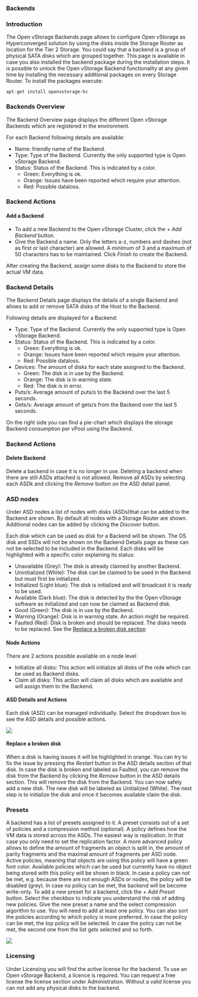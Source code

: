 ### Backends

### Introduction

The Open vStorage Backends page allows to configure Open vStorage as Hyperconverged solution by using the disks inside the Storage Router as location for the Tier 2 Storage. You could say that a backend is a group of physical SATA disks which are grouped together. This page is available in case you also installed the backend package during the
installation steps. It is possible to unlock the Open vStorage Backend functionality at any given time by installing the necessary additional packages on every Storage Router. To install the packages execute:

~~~~ {.sourceCode .python}
apt-get install openvstorage-hc
~~~~


### Backends Overview

The Backend Overview page displays the different Open vStorage Backends
which are registered in the environment.

For each Backend following details are available:

-   Name: friendly name of the Backend.
-   Type: Type of the Backend. Currently the only supported type is Open
    vStorage Backend.
-   Status: Status of the Backend. This is indicated by a color.
    -   Green: Everything is ok.
    -   Orange: Issues have been reported which require your attention.
    -   Red: Possible dataloss.

### Backend Actions

#### Add a Backend

-   To add a new Backend to the Open vStorage Cluster, click the *+ Add
    Backend* button.
-   Give the Backend a name. Only the letters a-z, numbers and dashes
    (not as first or last character) are allowed. A minimum of 3 and a
    maximum of 50 characters has to be maintained. Click *Finish* to
    create the Backend.

After creating the Backend, assign some disks to the Backend to store
the actual VM data.

### Backend Details

The Backend Details page displays the details of a single Backend and
allows to add or remove SATA disks of the Host to the Backend.

Following details are displayed for a Backend:

-   Type: Type of the Backend. Currently the only supported type is Open
    vStorage Backend.
-   Status: Status of the Backend. This is indicated by a color.
    -   Green: Everything is ok.
    -   Orange: Issues have been reported which require your attention.
    -   Red: Possible dataloss.
-   Devices: The amount of disks for each state assigned to the Backend.
    -   Green: The disk is in use by the Backend.
    -   Orange: The disk is in warning state.
    -   Red: The disk is in error.
-   Puts/s: Average amount of puts/s to the Backend over the last 5
    seconds.
-   Gets/s: Average amount of gets/s from the Backend over the last 5
    seconds.

On the right side you can find a pie-chart which displays the storage
Backend consumption per vPool using the Backend.

### Backend Actions

#### Delete Backend
Delete a backend in case it is no longer in use. Deleting a backend when there are still ASDs attached is not allowed. Remove all ASDs by selecting each ASDk and clicking the *Remove* button on the ASD detail panel.

### ASD nodes

Under ASD nodes a list of nodes with disks (ASDs)that can be added to
the Backend are shown. By default all nodes with a Storage Router are
shown. Additional nodes can be added by clicking the *Discover* button.

Each disk which can be used as disk for a Backend will be shown. The OS
disk and SSDs will not be shown on the Backend Details page as these can
not be selected to be included in the Backend. Each disks will be
highlighted with a specific color explaining its status:

-   Unavailable (Grey): The disk is already claimed by another Backend.
-   Uninitialized (White): The disk can be claimed to be used in the
    Backend but must first be initialized.
-   Initialized (Light blue): The disk is initialized and will broadcast
    it is ready to be used.
-   Available (Dark blue): The disk is detected by the the Open vStorage
    software as initialized and can now be claimed as Backend disk.
-   Good (Green): The disk is in use by the Backend.
-   Warning (Orange): Disk is in warning state. An action might be
    required.
-   Faulted (Red): Disk is broken and should be replaced. The disks
    needs to be replaced. See the [Replace a broken disk
    section](#broken_disk)

#### Node Actions

There are 2 actions possible available on a node level

-   Initialize all disks: This action will initialize all disks of the
    nide which can be used as Backend disks.
-   Claim all disks: This action will claim all disks which are
    available and will assign them to the Backend.

#### ASD Details and Actions

Each disk (ASD) can be managed individually. Select the dropdown box to
see the ASD details and possible actions. 

![](images/asd\_details.png)

#### Replace a broken disk

When a disk is having issues it will be highlighted in orange. You can
try to fix the issue by pressing the *Restart* button in the ASD details
section of that disk. In case the disk is broken and labeled as Faulted,
you can remove the disk from the Backend by clicking the *Remove* button
in the ASD details section. This will remove the disk from the Backend.
You can now safely add a new disk. The new disk will be labeled as
Unitialized (White). The next step is to initialize the disk and once it
becomes available claim the disk.

### <a name="presets"></a> Presets
A backend has a list of presets assigned to it. A preset consists out of a set of policies and a compression method (optional). A policy defines how the VM data is stored across the ASDs. The easiest way is replication. In that case you only need to set the replication factor. A more advanced policy allows to define the amount of fragments an object is split in, the amount of parity fragments and the maximal amount of fragments per ASD node. Active policies, meaning that objects are using this policy will have a green font color. Available policies which can be used but currently have no object being stored with this policy will be shown in black. In case a policy can not be met, e.g. because there are not enough ASDs or nodes, the policy will be disabled (grey). In case no policy can be met, the backend will be become write-only.
To add a new preset for a backend, click the *+ Add Preset* button. Select the checkbox to indicate you understand the risk of adding new policies. Give the new preset a name and the select compression algorithm to use.  You will need to add at least one policy. You can also sort the policies according to which policy is more preferred. In case the policy can be met, the top policy will be selected. In case the policy can not be met, the second one from the list gets selected and so forth.

![](images/addpreset.png)



### Licensing

Under Licensing you will find the active license for the backend. To use
an Open vStorage Backend, a licence is required. You can request a free
license the license section under Administration. Without a valid
license you can not add any physical disks to the backend.